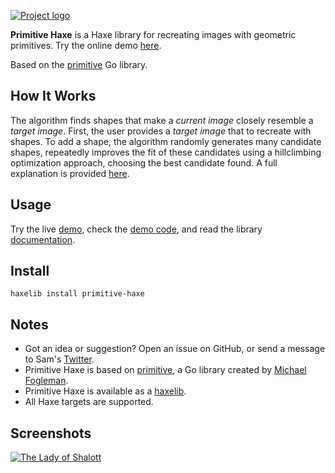[![Project logo](https://github.com/Tw1ddle/primitive-haxe/blob/master/screenshots/logo.png?raw=true "Primitive Haxe recreating images as geometric primitives logo")](https://github.com/Tw1ddle/primitive-haxe/)

**Primitive Haxe** is a Haxe library for recreating images with geometric primitives. Try the online demo [here](http://tw1ddle.github.io/primitive-haxe-demo/).

Based on the [primitive](https://github.com/fogleman/primitive) Go library.

## How It Works

The algorithm finds shapes that make a *current image* closely resemble a *target image*. First, the user provides a *target image* that to recreate with shapes. To add a shape, the algorithm randomly generates many candidate shapes, repeatedly improves the fit of these candidates using a hillclimbing optimization approach, choosing the best candidate found. A full explanation is provided [here](https://github.com/fogleman/primitive/blob/master/README.md#how-it-works-part-ii).

## Usage

Try the live [demo](http://tw1ddle.github.io/primitive-haxe-demo/), check the [demo code](https://github.com/Tw1ddle/primitive-haxe-demo/), and read the library [documentation](http://tw1ddle.github.io/primitive-haxe/).

## Install

```
haxelib install primitive-haxe
```

## Notes
* Got an idea or suggestion? Open an issue on GitHub, or send a message to Sam's [Twitter](https://twitter.com/Sam_Twidale).
* Primitive Haxe is based on [primitive](https://github.com/fogleman/primitive), a Go library created by [Michael Fogleman](https://github.com/fogleman).
* Primitive Haxe is available as a [haxelib](https://lib.haxe.org/p/primitive-haxe).
* All Haxe targets are supported.

## Screenshots

[![The Lady of Shalott](https://github.com/Tw1ddle/primitive-haxe/blob/master/screenshots/the_lady_of_shalott_waterhouse.jpg?raw=true "The Lady of Shalott as circles")](https://github.com/Tw1ddle/primitive-haxe-demo/)
